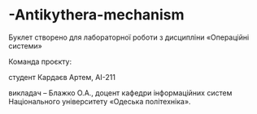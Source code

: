 # -Antikythera-mechanism
Буклет створено для лабораторної роботи з дисципліни «Операційні системи»

Команда проєкту:

студент Кардаєв Артем, АІ-211

викладач – Блажко О.А., доцент кафедри інформаційних систем Національного університету «Одеська політехніка».
